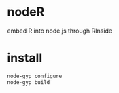 nodeR
=====

embed R into node.js through RInside

# install

```sh
node-gyp configure
node-gyp build
```
